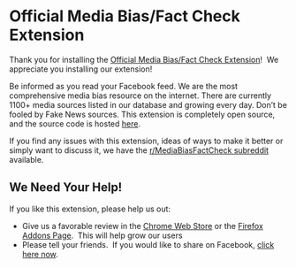 # Official Media Bias/Fact Check Extension

Thank you for installing the [Official Media Bias/Fact Check Extension](https://drmikecrowe.github.io/mbfcext/)!  We appreciate you installing our extension!

Be informed as you read your Facebook feed. We are the most comprehensive media bias resource on the internet. There are currently 1100+ media sources listed in our database and growing every day. Don’t be fooled by Fake News sources. This extension is completely open source, and the source code is hosted [here](https://drmikecrowe.github.io/mbfcext/).

If you find any issues with this extension, ideas of ways to make it better or simply want to discuss it, we have the [r/MediaBiasFactCheck subreddit](https://www.reddit.com/r/MediaBiasFactCheck/) available.

## We Need Your Help!

If you like this extension, please help us out:

- Give us a favorable review in the [Chrome Web Store](https://chrome.google.com/webstore/detail/official-media-biasfact-c/ganicjnkcddicfioohdaegodjodcbkkh) or the [Firefox Addons Page](https://addons.mozilla.org/en-US/firefox/addon/media-biasfact-check-extension/).  This will help grow our users
- Please tell your friends.  If you would like to share on Facebook, [click here now](https://www.facebook.com/sharer/sharer.php?u=https%3A//chrome.google.com/webstore/detail/official-media-biasfact-c/ganicjnkcddicfioohdaegodjodcbkkh).
